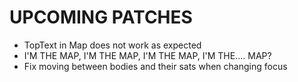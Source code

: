 # UPCOMING PATCHES
- TopText in Map does not work as expected
- I'M THE MAP, I'M THE MAP, I'M THE MAP, I'M THE.... MAP?
- Fix moving between bodies and their sats when changing focus

